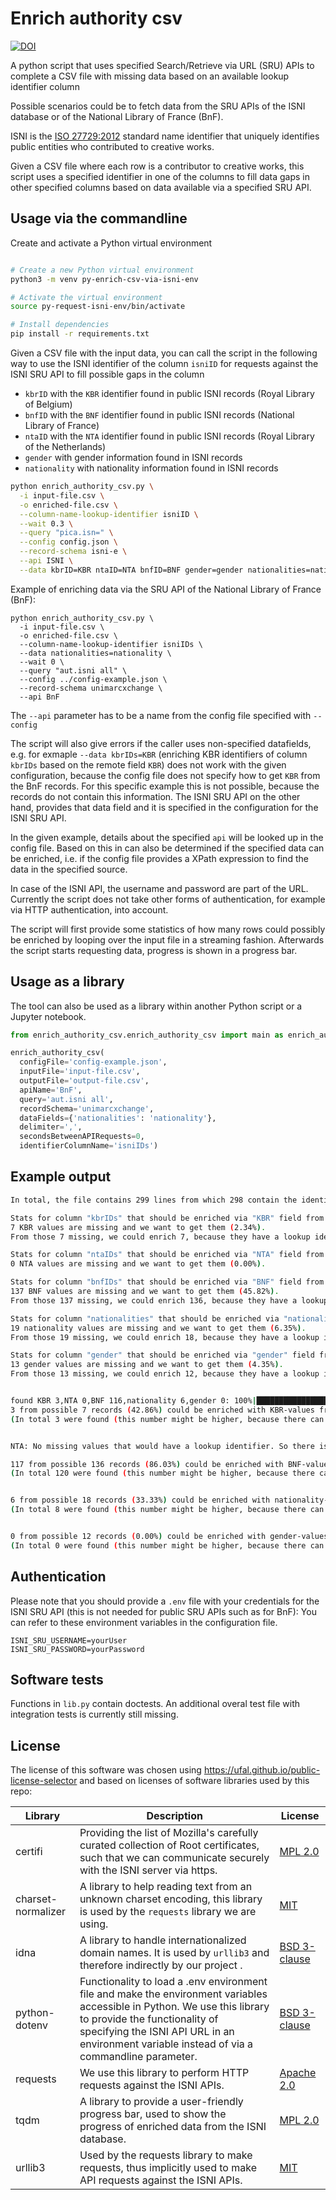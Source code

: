 # Enrich authority csv

[![DOI](https://zenodo.org/badge/655869471.svg)](https://zenodo.org/badge/latestdoi/655869471)

A python script that uses specified Search/Retrieve via URL (SRU) APIs to complete a CSV file with missing data based on an available lookup identifier column

Possible scenarios could be to fetch data from the SRU APIs of the ISNI database or of the National Library of France (BnF).

ISNI is the [ISO 27729:2012](https://www.iso.org/standard/44292.html) standard name identifier that uniquely identifies public entities who contributed to creative works.

Given a CSV file where each row is a contributor to creative works, this script uses a specified identifier in one of the columns to
fill data gaps in other specified columns based on data available via a specified SRU API.

## Usage via the commandline

Create and activate a Python virtual environment
```bash

# Create a new Python virtual environment
python3 -m venv py-enrich-csv-via-isni-env

# Activate the virtual environment
source py-request-isni-env/bin/activate

# Install dependencies
pip install -r requirements.txt
```

Given a CSV file with the input data, you can call the script in the following way to use the ISNI identifier of the column `isniID`
for requests against the ISNI SRU API to fill possible gaps in the column

* `kbrID` with the `KBR` identifier found in public ISNI records (Royal Library of Belgium)
* `bnfID` with the `BNF` identifier found in public ISNI records (National Library of France)
* `ntaID` with the `NTA` identifier found in public ISNI records (Royal Library of the Netherlands)
* `gender` with gender information found in ISNI records
* `nationality` with nationality information found in ISNI records

```bash
python enrich_authority_csv.py \
  -i input-file.csv \
  -o enriched-file.csv \
  --column-name-lookup-identifier isniID \
  --wait 0.3 \
  --query "pica.isn=" \
  --config config.json \
  --record-schema isni-e \
  --api ISNI \
  --data kbrID=KBR ntaID=NTA bnfID=BNF gender=gender nationalities=nationality
```

Example of enriching data via the SRU API of the National Library of France (BnF):

```
python enrich_authority_csv.py \
  -i input-file.csv \
  -o enriched-file.csv \
  --column-name-lookup-identifier isniIDs \
  --data nationalities=nationality \
  --wait 0 \
  --query "aut.isni all" \
  --config ../config-example.json \
  --record-schema unimarcxchange \
  --api BnF
```

The `--api` parameter has to be a name from the config file specified with `--config`

The script will also give errors if the caller uses non-specified datafields,
e.g. for exmaple `--data kbrIDs=KBR` (enriching KBR identifiers of column `kbrIDs` based on the remote field `KBR`) does not work with the given configuration,
because the config file does not specify how to get `KBR` from the BnF records.
For this specific example this is not possible, because the records do not contain this information.
The ISNI SRU API on the other hand, provides that data field and it is specified in the configuration for the ISNI SRU API.

In the given example, details about the specified `api` will be looked up in the config file.
Based on this in can also be determined if the specified data can be enriched,
i.e. if the config file provides a XPath expression to find the data in the specified source.

In case of the ISNI API, the username and password are part of the URL.
Currently the script does not take other forms of authentication, for example via HTTP authentication, into account.


The script will first provide some statistics of how many rows could possibly be enriched
by looping over the input file in a streaming fashion.
Afterwards the script starts requesting data, progress is shown in a progress bar.

## Usage as a library

The tool can also be used as a library within another Python script or a Jupyter notebook.

```python
from enrich_authority_csv.enrich_authority_csv import main as enrich_authority_csv

enrich_authority_csv(
  configFile='config-example.json',
  inputFile='input-file.csv',
  outputFile='output-file.csv',
  apiName='BnF',
  query='aut.isni all',
  recordSchema='unimarcxchange',
  dataFields={'nationalities': 'nationality'},
  delimiter=',',
  secondsBetweenAPIRequests=0,
  identifierColumnName='isniIDs')

```


## Example output

```bash
In total, the file contains 299 lines from which 298 contain the identifier to lookup (99.67%)

Stats for column "kbrIDs" that should be enriched via "KBR" field from the remote SRU API
7 KBR values are missing and we want to get them (2.34%).
From those 7 missing, we could enrich 7, because they have a lookup identifier (100.00%)

Stats for column "ntaIDs" that should be enriched via "NTA" field from the remote SRU API
0 NTA values are missing and we want to get them (0.00%).

Stats for column "bnfIDs" that should be enriched via "BNF" field from the remote SRU API
137 BNF values are missing and we want to get them (45.82%).
From those 137 missing, we could enrich 136, because they have a lookup identifier (99.27%)

Stats for column "nationalities" that should be enriched via "nationality" field from the remote SRU API
19 nationality values are missing and we want to get them (6.35%).
From those 19 missing, we could enrich 18, because they have a lookup identifier (94.74%)

Stats for column "gender" that should be enriched via "gender" field from the remote SRU API
13 gender values are missing and we want to get them (4.35%).
From those 13 missing, we could enrich 12, because they have a lookup identifier (92.31%)


found KBR 3,NTA 0,BNF 116,nationality 6,gender 0: 100%|██████████████████████████████████████████████████████████████████████████████████████████████████████████████████| 155/155 [00:16<00:00, 11.50it/s]
3 from possible 7 records (42.86%) could be enriched with KBR-values from the SRU API!
(In total 3 were found (this number might be higher, because there can be more than one lookup identifier per row)


NTA: No missing values that would have a lookup identifier. So there is nothing to enrich

117 from possible 136 records (86.03%) could be enriched with BNF-values from the SRU API!
(In total 120 were found (this number might be higher, because there can be more than one lookup identifier per row)


6 from possible 18 records (33.33%) could be enriched with nationality-values from the SRU API!
(In total 8 were found (this number might be higher, because there can be more than one lookup identifier per row)


0 from possible 12 records (0.00%) could be enriched with gender-values from the SRU API!
(In total 0 were found (this number might be higher, because there can be more than one lookup identifier per row)
```

## Authentication

Please note that you should provide a `.env` file with your credentials for the ISNI SRU API (this is not needed for public SRU APIs such as for BnF):
You can refer to these environment variables in the configuration file.


```
ISNI_SRU_USERNAME=yourUser
ISNI_SRU_PASSWORD=yourPassword
```


## Software tests

Functions in `lib.py` contain doctests. An additional overal test file with integration tests is currently still missing.

## License

The license of this software was chosen using https://ufal.github.io/public-license-selector and based on licenses of software libraries used by this repo:

| Library | Description | License |
|---------|-------------|---------|
| certifi | Providing the list of Mozilla's carefully curated collection of Root certificates, such that we can communicate securely with the ISNI server via https. | [MPL 2.0](https://www.mozilla.org/en-US/MPL/2.0/) |
| charset-normalizer | A library to help reading text from an unknown charset encoding, this library is used by the `requests` library we are using. | [MIT](https://opensource.org/licenses/MIT) |
| idna | A library to handle internationalized domain names. It is used by `urllib3` and therefore indirectly by our project . | [BSD 3-clause](https://opensource.org/licenses/BSD-3-Clause) |
| python-dotenv | Functionality to load a .env environment file and make the environment variables accessible in Python. We use this library to provide the functionality of specifying the ISNI API URL in an environment variable instead of via a commandline parameter. | [BSD 3-clause](https://opensource.org/licenses/BSD-3-Clause) |
| requests | We use this library to perform HTTP requests against the ISNI APIs. | [Apache 2.0](https://www.apache.org/licenses/LICENSE-2.0) |
| tqdm | A library to provide a user-friendly progress bar, used to show the progress of enriched data from the ISNI database. | [MPL 2.0](https://www.mozilla.org/en-US/MPL/2.0/) |
| urllib3 | Used by the requests library to make requests, thus implicitly used to make API requests against the ISNI APIs. | [MIT](https://opensource.org/licenses/MIT) |

